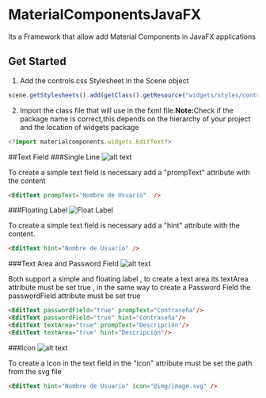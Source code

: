 # MaterialComponentsJavaFX
Its a Framework that allow add Material Components in JavaFX applications
## Get Started
1. Add the controls.css Stylesheet in the Scene object
```javascript
scene.getStylesheets().add(getClass().getResource("widgets/styles/controls.css").toExternalForm());
```

2. Import the class file that will use in the fxml file.<strong>Note:</strong>Check if the package name is correct,this depends on the hierarchy of your project and the location of widgets package 
```javascript
<?import materialcomponents.widgets.EditText?>
```

##Text Field
###Single Line
![alt text](https://lh3.googleusercontent.com/RgReLBqYLE1o1nbo5DIBddPileVbKznZVqpjNUR3T77eb7VR_0s0n2HqUv1RDfcyCvn-y0XnWT2wrLScM7qcE2s9tCf4_MAftBzbWyWCsaMEZSvLUQphO9zz91FCOFUAJU6xS4tcehw-e29g08SRfxvheAudXN6vqawxe2X9JhK_oBiATkPAt9N7Xg_cBOmakat_ePlcWOXgZsFrJVPNzvmOrHY1VGHUa_TO2QavB9UHWXxIrYTXrgHudTpr3w6FzoA75k8svpL4eysdikhonxw2DbYrDgztaHBHUYJFPJhJavshCW67OEY2dozuGdd3osdMzKKy5CaW1Tb6SG61FYgchrA-MXstUKYCEBA1pBbouhdpordXlyTA34u3sG46Npsi74-0NFjVlDrofqB2ruQn_OuGPYTsSPT7RI8VqVUZKE0mmZvWi6J12HA0yaFHCt46twS0mGFdEby4eEDal-H1kIPgpFW63uXnsKLQvfqLnuHkiGU50PF1pwCrUPJXb5HVUAJgmfD-2LqHkfvRxg=w600-h281-no "Single Line")

To create a simple text field is necessary add a "prompText" attribute with the content
```html
<EditText prompText="Nombre de Usuario"  />
```
###Floating Label
![Float Label](https://lh3.googleusercontent.com/GAnMk_WUzY7R9W9U2PbpIJp8ZjQ08KWAZhUZIzdV0Rqfm9B620mWGAyBPEjePesKZKIVzmFEXXHtxKp2EwfSjwXkrsxv8jV9ItO2lvzFH2dOYS2KKoII8yi26wuIgJP2zmIuL-oEGvIZtGsY5o239eBDDY5vPO3UiFkZWvB4L2dRS_mfCaNZC21Hu6EhZRqYpiiyqw4pg0V8tQKfDNkoCEDUfBrf6iybIpsXQPm6RZCRvACoBZ-2GaBe8kZTWW8Ct5UG9GKTpVEdL20lR3jgBrhxYh-jttrzo_nn_pTBxFA5cC1J-fBkFhirp5szp_lvOP8LcSIArEFwrjy8-Ue45Sn0d10QPVHT2FndVtTUXr1wtsHlg9iiou9bc8O33FLbqeCdM1i0ftsS10xws5ZbMOH7mj8J8UTL_txQLUTGR4-I4OdogWThC33ClyWweF-QXL4HHWe_un_2vPFZBeQGGIaOqh0kp30MmKkNvo53iAa-a6lfpjnUbOR8x5-Hf49cGEaU0iw2bUt-jnFGvAc54g=w583-h230-no)

To create a simple text field is necessary add a "hint" attribute with the content.
```html
<EditText hint="Nombre de Usuario" />
```
###Text Area and Password Field
![alt text](https://lh3.googleusercontent.com/NP5ebivSx40VkSmXFPk_nsX9HZlDhjd91kqtwCSlU_-EHboQit0Qt_ZusOkPES8bFv46RdXJIl2Uda2C1KVEwF-XC7ueRG8BMOnsDbOBHjJAUzcw8As1gZMUMQnjXtwcnScjIiIHlq7yyhzKi5iEHlP4m2epTYATxDXfNhOP9AolCnA4nJaGUtkHlTnIHJ2U5CunDgXzTqjTtdrhXj_JhIVFiVia9ajbQ3WoW_4cQgKDPvak4Wc5hL_wvd7W1v-Ont0Eebxb_wlU5YQN9uh7qKmxOzOoJXwIrsAT_cLydBN9EX5OL0U_jAU8qtkpRP66jillADMYOZ5VO1_C9Y-m7UokOt3zSsgXulD1L2xhK4EOHhu0zeITSEUki0WjACK4giV7YViiYqHgDYWDqH0Q_e5oCKv6NoqJfDn6M2kJ9i_yzi9X1wr1LdDw0FPE9txfr1yxU5wJgTxgj7iiG7ydKiLwhwZbP0YbhLTPMkWT0Y1MH89Rz6PogEoWJaYTJ50amlNYxQoLQobQBxcqkDM7vA=w491-h283-no "Single Line")

Both support a simple and floating label , to create a text area its  textArea attribute must be set true , in the same way to create a Password Field the passwordField attribute must be set true
```html
<EditText passwordField="true" prompText="Contraseña"/>
<EditText passwordField="true" hint="Contraseña"/>
<EditText textArea="true" prompText="Descripción"/>
<EditText textArea="true" hint="Descripción"/>
```
###Icon
![alt text](https://lh3.googleusercontent.com/pZmhxgXmElVhtSJXW4lmS9sFhbV9HdME1v_uSw5vRpVgD4MGZaKNDORwfEjyNQJomNf_Nn3xeuWPbpkiAKUR9oBMoG6vr3eceVKJODOOIyQlc1yTOb7r8ja3m7Apq6kBGIAVZ-AO4C7lv9R7GJw1NQzBia34EFf31wh56-jmmhrNox8nn_Oj6QWuTejom8iZUMdI0Vl1DOyDfTM2Jf7_2db1fA9DTJ-99Dd_ETTjPlHVQAJXo5bDkx2HrKcMt7o9mH4C3gJUuasmrm2-opZ4D3Ztl3rHzBgc1X18sy4TryirvSuHv4dedPzbLtaujmQy33RH90DY9vVJYoik1MxH2QyWk13ZW0vlgFm0Vrfq9iIoUORqInyY8P1ig1N1BSF8BAejqhe9Q634cepX7qqNGnGTScKS0YgGAS3A-2ZDgBUQmqI95R9clXLaY_Gpa2i70vBycJVTtSnWIZpy3tp_g91DMCpE6pPPYzshVeu9UFeyxh1AJCVBxIdk1XzyokzzzgsOz5QznpNsv1gAWRcj8w=w582-h300-no "Single Line")

To create a Icon in the text field  in the "icon" attribute must be  set the path from the svg file
```html
<EditText hint="Nombre de Usuario" icon="@img/image.svg" />
```



